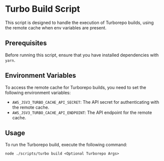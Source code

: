 # Turbo Build Script

This script is designed to handle the execution of Turborepo builds, using the remote cache when env variables are present.

## Prerequisites

Before running this script, ensure that you have installed dependencies with `yarn`.

## Environment Variables

To access the remote cache for Turborepo builds, you need to set the following environment variables:

- `AWS_JSV3_TURBO_CACHE_API_SECRET`: The API secret for authenticating with the remote cache.
- `AWS_JSV3_TURBO_CACHE_API_ENDPOINT`: The API endpoint for the remote cache.

## Usage

To run the Turborepo build, execute the following command:

```
node ./scripts/turbo build <Optional Turborepo Args>
```
